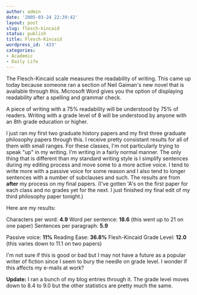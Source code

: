 ```yaml
---
author: admin
date: '2005-03-24 22:39:42'
layout: post
slug: flesch-kincaid
status: publish
title: Flesch-Kincaid
wordpress_id: '433'
categories:
- Academic
- Daily Life
---
```

The Flesch-Kincaid scale measures the readability of writing. This came up today because someone ran a section of Neil Gaiman's new novel that is available through this. Microsoft Word gives you the option of displaying readability after a spelling and grammar check. 

A piece of writing with a 75% readability will be understood by 75% of readers. Writing with a grade level of 8 will be understood by anyone with an 8th grade education or higher.

I just ran my first two graduate history papers and my first three graduate philosophy papers through this. I receive pretty consistant results for all of them with small ranges. For these classes, I'm not particularly trying to speak "up" in my writing. I'm writing in a fairly normal manner. The only thing that is different than my standard writing style is I simplify sentences during my editing process and move some to a more active voice. I tend to write more with a passive voice for some reason and I also tend to longer sentences with a number of subclauses and such. The results are from <b>after</b> my process on my final papers. (I've gotten 'A's on the first paper for each class and no grades yet for the next. I just finished my final edit of my third philosophy paper tonight.)

Here are my results:

Characters per word: <b>4.9</b>
Word per sentence: <b>18.6</b> (this went up to 21 on one paper)
Sentences per paragraph: <b>5.9</b>

Passive voice: <b>11%</b>
Reading Ease: <b>36.8%</b>
Flesh-Kincaid Grade Level: <b>12.0</b> (this varies down to 11.1 on two papers)

I'm not sure if this is good or bad but I may not have a future as a popular writer of fiction since I seem to bury the needle on grade level. I wonder if this affects my e-mails at work?

<b>Update:</b> I ran a bunch of my blog entries through it. The grade level moves down to 8.4 to 9.0 but the other statistics are pretty much the same.
